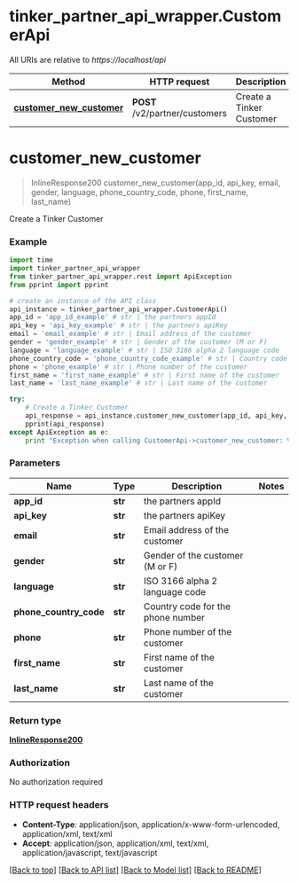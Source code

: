 # tinker_partner_api_wrapper.CustomerApi

All URIs are relative to *https://localhost/api*

Method | HTTP request | Description
------------- | ------------- | -------------
[**customer_new_customer**](CustomerApi.md#customer_new_customer) | **POST** /v2/partner/customers | Create a Tinker Customer


# **customer_new_customer**
> InlineResponse200 customer_new_customer(app_id, api_key, email, gender, language, phone_country_code, phone, first_name, last_name)

Create a Tinker Customer

### Example 
```python
import time
import tinker_partner_api_wrapper
from tinker_partner_api_wrapper.rest import ApiException
from pprint import pprint

# create an instance of the API class
api_instance = tinker_partner_api_wrapper.CustomerApi()
app_id = 'app_id_example' # str | the partners appId
api_key = 'api_key_example' # str | the partners apiKey
email = 'email_example' # str | Email address of the customer
gender = 'gender_example' # str | Gender of the customer (M or F)
language = 'language_example' # str | ISO 3166 alpha 2 language code
phone_country_code = 'phone_country_code_example' # str | Country code for the phone number
phone = 'phone_example' # str | Phone number of the customer
first_name = 'first_name_example' # str | First name of the customer
last_name = 'last_name_example' # str | Last name of the customer

try: 
    # Create a Tinker Customer
    api_response = api_instance.customer_new_customer(app_id, api_key, email, gender, language, phone_country_code, phone, first_name, last_name)
    pprint(api_response)
except ApiException as e:
    print "Exception when calling CustomerApi->customer_new_customer: %s\n" % e
```

### Parameters

Name | Type | Description  | Notes
------------- | ------------- | ------------- | -------------
 **app_id** | **str**| the partners appId | 
 **api_key** | **str**| the partners apiKey | 
 **email** | **str**| Email address of the customer | 
 **gender** | **str**| Gender of the customer (M or F) | 
 **language** | **str**| ISO 3166 alpha 2 language code | 
 **phone_country_code** | **str**| Country code for the phone number | 
 **phone** | **str**| Phone number of the customer | 
 **first_name** | **str**| First name of the customer | 
 **last_name** | **str**| Last name of the customer | 

### Return type

[**InlineResponse200**](InlineResponse200.md)

### Authorization

No authorization required

### HTTP request headers

 - **Content-Type**: application/json, application/x-www-form-urlencoded, application/xml, text/xml
 - **Accept**: application/json, application/xml, text/xml, application/javascript, text/javascript

[[Back to top]](#) [[Back to API list]](../README.md#documentation-for-api-endpoints) [[Back to Model list]](../README.md#documentation-for-models) [[Back to README]](../README.md)

